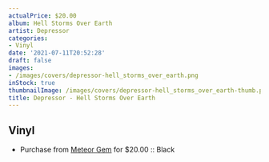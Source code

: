 ```yaml
---
actualPrice: $20.00
album: Hell Storms Over Earth
artist: Depressor
categories:
- Vinyl
date: '2021-07-11T20:52:28'
draft: false
images:
- /images/covers/depressor-hell_storms_over_earth.png
inStock: true
thumbnailImage: /images/covers/depressor-hell_storms_over_earth-thumb.png
title: Depressor - Hell Storms Over Earth
---
```


## Vinyl
* Purchase from [Meteor Gem](https://meteor-gem.com/products/depressor-hell-storms-over-earth) for $20.00 :: Black
